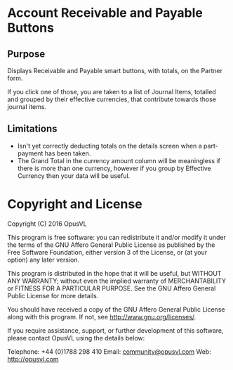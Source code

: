 # Account Receivable and Payable Buttons

## Purpose

Displays Receivable and Payable smart buttons, with totals, on the Partner
form.

If you click one of those, you are taken to a list of Journal Items,
totalled and grouped by their effective currencies, that contribute towards
those journal items.

## Limitations

* Isn't yet correctly deducting totals on the details screen when a part-payment has been taken.
* The Grand Total in the currency amount column will be meaningless if there is more than one currency,
  however if you group by Effective Currency then your data will be useful.

# Copyright and License

Copyright (C) 2016 OpusVL

This program is free software: you can redistribute it and/or modify
it under the terms of the GNU Affero General Public License as
published by the Free Software Foundation, either version 3 of the
License, or (at your option) any later version.

This program is distributed in the hope that it will be useful,
but WITHOUT ANY WARRANTY; without even the implied warranty of
MERCHANTABILITY or FITNESS FOR A PARTICULAR PURPOSE.  See the
GNU Affero General Public License for more details.

You should have received a copy of the GNU Affero General Public License
along with this program.  If not, see <http://www.gnu.org/licenses/>.

If you require assistance, support, or further development of this
software, please contact OpusVL using the details below:

Telephone: +44 (0)1788 298 410
Email: community@opusvl.com
Web: http://opusvl.com
